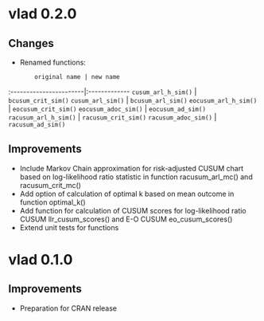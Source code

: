 # vlad 0.2.0
## Changes
* Renamed functions:

          original name | new name
:-----------------------|:------------- 
`cusum_arl_h_sim()`     | `bcusum_crit_sim()` 
`cusum_arl_sim()`       | `bcusum_arl_sim()`
`eocusum_arl_h_sim()`   | `eocusum_crit_sim()`
`eocusum_adoc_sim()`    | `eocusum_ad_sim()`
`racusum_arl_h_sim()`   | `racusum_crit_sim()`
`racusum_adoc_sim()`    | `racusum_ad_sim()`

## Improvements
* Include Markov Chain approximation for risk-adjusted CUSUM chart based on log-likelihood ratio statistic in function racusum_arl_mc() and racusum_crit_mc()
* Add option of calculation of optimal k based on mean outcome in function optimal_k()
* Add function for calculation of CUSUM scores for log-likelihood ratio CUSUM llr_cusum_scores()
and E-O CUSUM eo_cusum_scores()
* Extend unit tests for functions

# vlad 0.1.0
## Improvements
* Preparation for CRAN release
